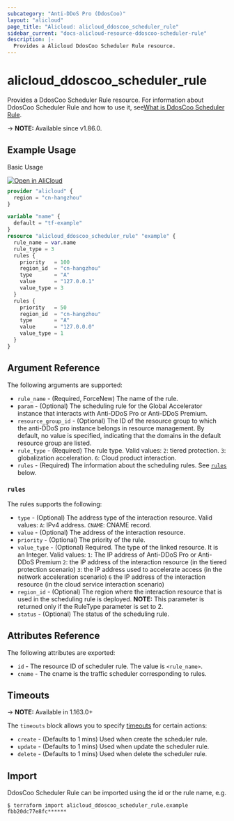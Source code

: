 ```yaml
---
subcategory: "Anti-DDoS Pro (DdosCoo)"
layout: "alicloud"
page_title: "Alicloud: alicloud_ddoscoo_scheduler_rule"
sidebar_current: "docs-alicloud-resource-ddoscoo-scheduler-rule"
description: |-
  Provides a Alicloud DdosCoo Scheduler Rule resource.
---
```


# alicloud_ddoscoo_scheduler_rule

Provides a DdosCoo Scheduler Rule resource. For information about DdosCoo Scheduler Rule and how to use it, see[What is DdosCoo Scheduler Rule](https://www.alibabacloud.com/help/en/ddos-protection/latest/api-ddoscoo-2020-01-01-createschedulerrule).

-> **NOTE:** Available since v1.86.0.

## Example Usage

Basic Usage

<div style="display: block;margin-bottom: 40px;"><div class="oics-button" style="float: right;position: absolute;margin-bottom: 10px;">
  <a href="https://api.aliyun.com/terraform?resource=alicloud_ddoscoo_scheduler_rule&exampleId=67208afe-8b60-eef9-2dd4-a9595fdbb85b98c6cdb5&activeTab=example&spm=docs.r.ddoscoo_scheduler_rule.0.67208afe8b&intl_lang=EN_US" target="_blank">
    <img alt="Open in AliCloud" src="https://img.alicdn.com/imgextra/i1/O1CN01hjjqXv1uYUlY56FyX_!!6000000006049-55-tps-254-36.svg" style="max-height: 44px; max-width: 100%;">
  </a>
</div></div>

```terraform
provider "alicloud" {
  region = "cn-hangzhou"
}

variable "name" {
  default = "tf-example"
}
resource "alicloud_ddoscoo_scheduler_rule" "example" {
  rule_name = var.name
  rule_type = 3
  rules {
    priority   = 100
    region_id  = "cn-hangzhou"
    type       = "A"
    value      = "127.0.0.1"
    value_type = 3
  }
  rules {
    priority   = 50
    region_id  = "cn-hangzhou"
    type       = "A"
    value      = "127.0.0.0"
    value_type = 1
  }
}
```

## Argument Reference

The following arguments are supported:

* `rule_name` - (Required, ForceNew) The name of the rule.
* `param` - (Optional) The scheduling rule for the Global Accelerator instance that interacts with Anti-DDoS Pro or Anti-DDoS Premium.
* `resource_group_id` - (Optional) The ID of the resource group to which the anti-DDoS pro instance belongs in resource management. By default, no value is specified, indicating that the domains in the default resource group are listed.
* `rule_type` - (Required) The rule type. Valid values:
    `2`: tiered protection.
    `3`: globalization acceleration.
    `6`: Cloud product interaction.
* `rules` - (Required) The information about the scheduling rules. See [`rules`](#rules) below.

### `rules`

The rules supports the following:

* `type` - (Optional) The address type of the interaction resource. Valid values:
    `A`: IPv4 address.
    `CNAME`: CNAME record.
* `value` - (Optional) The address of the interaction resource.
* `priority` - (Optional) The priority of the rule.
* `value_type` - (Optional) Required. The type of the linked resource. It is an Integer. Valid values:
    `1`: The IP address of Anti-DDoS Pro or Anti-DDoS Premium
    `2`: the IP address of the interaction resource (in the tiered protection scenario)
    `3`: the IP address used to accelerate access (in the network acceleration scenario)
    `6` the IP address of the interaction resource (in the cloud service interaction scenario)
* `region_id` - (Optional) The region where the interaction resource that is used in the scheduling rule is deployed. **NOTE:** This parameter is returned only if the RuleType parameter is set to 2.
* `status` - (Optional) The status of the scheduling rule.

## Attributes Reference

The following attributes are exported:

* `id` - The resource ID of scheduler rule. The value is `<rule_name>`.
* `cname` - The cname is the traffic scheduler corresponding to rules.

## Timeouts

-> **NOTE:** Available in 1.163.0+

The `timeouts` block allows you to specify [timeouts](https://www.terraform.io/docs/configuration-0-11/resources.html#timeouts) for certain actions:

* `create` - (Defaults to 1 mins) Used when create the scheduler rule.
* `update` - (Defaults to 1 mins) Used when update the scheduler rule.
* `delete` - (Defaults to 1 mins) Used when delete the scheduler rule.


## Import

DdosCoo Scheduler Rule can be imported using the id or the rule name, e.g.

```shell
$ terraform import alicloud_ddoscoo_scheduler_rule.example fbb20dc77e8fc******
```
